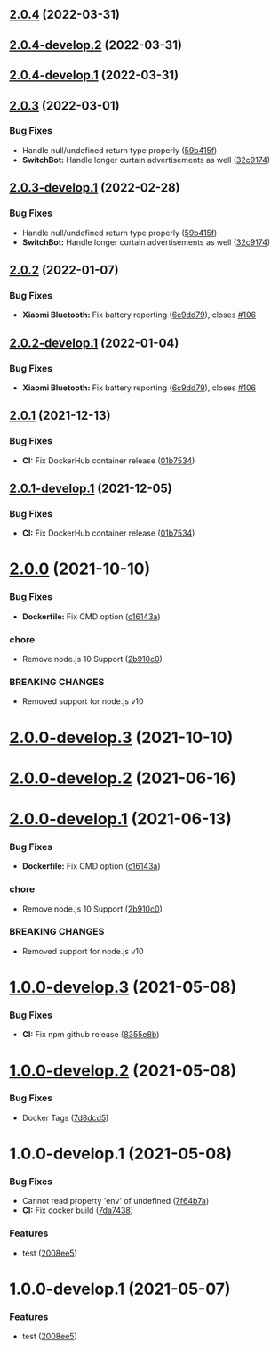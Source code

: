 ## [2.0.4](https://github.com/sebbo2002/ble2mqtt/compare/v2.0.3...v2.0.4) (2022-03-31)

## [2.0.4-develop.2](https://github.com/sebbo2002/ble2mqtt/compare/v2.0.4-develop.1...v2.0.4-develop.2) (2022-03-31)

## [2.0.4-develop.1](https://github.com/sebbo2002/ble2mqtt/compare/v2.0.3...v2.0.4-develop.1) (2022-03-31)

## [2.0.3](https://github.com/sebbo2002/ble2mqtt/compare/v2.0.2...v2.0.3) (2022-03-01)


### Bug Fixes

* Handle null/undefined return type properly ([59b415f](https://github.com/sebbo2002/ble2mqtt/commit/59b415f7134fd574831f8906cd8b6c53751b90ec))
* **SwitchBot:** Handle longer curtain advertisements as well ([32c9174](https://github.com/sebbo2002/ble2mqtt/commit/32c91748896a9c5767c451bcf387e91e1972dd4a))

## [2.0.3-develop.1](https://github.com/sebbo2002/ble2mqtt/compare/v2.0.2...v2.0.3-develop.1) (2022-02-28)


### Bug Fixes

* Handle null/undefined return type properly ([59b415f](https://github.com/sebbo2002/ble2mqtt/commit/59b415f7134fd574831f8906cd8b6c53751b90ec))
* **SwitchBot:** Handle longer curtain advertisements as well ([32c9174](https://github.com/sebbo2002/ble2mqtt/commit/32c91748896a9c5767c451bcf387e91e1972dd4a))

## [2.0.2](https://github.com/sebbo2002/ble2mqtt/compare/v2.0.1...v2.0.2) (2022-01-07)


### Bug Fixes

* **Xiaomi Bluetooth:** Fix battery reporting ([6c9dd79](https://github.com/sebbo2002/ble2mqtt/commit/6c9dd792ed8a5136ec9a329a84e46b0e8bf0bf81)), closes [#106](https://github.com/sebbo2002/ble2mqtt/issues/106)

## [2.0.2-develop.1](https://github.com/sebbo2002/ble2mqtt/compare/v2.0.1...v2.0.2-develop.1) (2022-01-04)


### Bug Fixes

* **Xiaomi Bluetooth:** Fix battery reporting ([6c9dd79](https://github.com/sebbo2002/ble2mqtt/commit/6c9dd792ed8a5136ec9a329a84e46b0e8bf0bf81)), closes [#106](https://github.com/sebbo2002/ble2mqtt/issues/106)

## [2.0.1](https://github.com/sebbo2002/ble2mqtt/compare/v2.0.0...v2.0.1) (2021-12-13)


### Bug Fixes

* **CI:** Fix DockerHub container release ([01b7534](https://github.com/sebbo2002/ble2mqtt/commit/01b753406d1f1ef24a949c7d7b946d99b779d013))

## [2.0.1-develop.1](https://github.com/sebbo2002/ble2mqtt/compare/v2.0.0...v2.0.1-develop.1) (2021-12-05)


### Bug Fixes

* **CI:** Fix DockerHub container release ([01b7534](https://github.com/sebbo2002/ble2mqtt/commit/01b753406d1f1ef24a949c7d7b946d99b779d013))

# [2.0.0](https://github.com/sebbo2002/ble2mqtt/compare/v1.1.1...v2.0.0) (2021-10-10)


### Bug Fixes

* **Dockerfile:** Fix CMD option ([c16143a](https://github.com/sebbo2002/ble2mqtt/commit/c16143a635f3da84c01c2920813c5fd17b587ab2))


### chore

* Remove node.js 10 Support ([2b910c0](https://github.com/sebbo2002/ble2mqtt/commit/2b910c09bc8a41085fc4472159494d8738d5521e))


### BREAKING CHANGES

* Removed support for node.js v10

# [2.0.0-develop.3](https://github.com/sebbo2002/ble2mqtt/compare/v2.0.0-develop.2...v2.0.0-develop.3) (2021-10-10)

# [2.0.0-develop.2](https://github.com/sebbo2002/ble2mqtt/compare/v2.0.0-develop.1...v2.0.0-develop.2) (2021-06-16)

# [2.0.0-develop.1](https://github.com/sebbo2002/ble2mqtt/compare/v1.1.2-develop.9...v2.0.0-develop.1) (2021-06-13)


### Bug Fixes

* **Dockerfile:** Fix CMD option ([c16143a](https://github.com/sebbo2002/ble2mqtt/commit/c16143a635f3da84c01c2920813c5fd17b587ab2))


### chore

* Remove node.js 10 Support ([2b910c0](https://github.com/sebbo2002/ble2mqtt/commit/2b910c09bc8a41085fc4472159494d8738d5521e))


### BREAKING CHANGES

* Removed support for node.js v10

# [1.0.0-develop.3](https://github.com/sebbo2002/js-template-test/compare/v1.0.0-develop.2...v1.0.0-develop.3) (2021-05-08)


### Bug Fixes

* **CI:** Fix npm github release ([8355e8b](https://github.com/sebbo2002/js-template-test/commit/8355e8b3658b534ad359d03147d6b6d559de3340))

# [1.0.0-develop.2](https://github.com/sebbo2002/js-template-test/compare/v1.0.0-develop.1...v1.0.0-develop.2) (2021-05-08)


### Bug Fixes

* Docker Tags ([7d8dcd5](https://github.com/sebbo2002/js-template-test/commit/7d8dcd579f3d796e6a07d77e7da8700eb44a4ce0))

# 1.0.0-develop.1 (2021-05-08)


### Bug Fixes

* Cannot read property 'env' of undefined ([7f64b7a](https://github.com/sebbo2002/js-template-test/commit/7f64b7a9c3b8f42dd3f608be0251fa1fdaad32d8))
* **CI:** Fix docker build ([7da7438](https://github.com/sebbo2002/js-template-test/commit/7da74380621eed1134a87d0c01d4da8b45e58525))


### Features

* test ([2008ee5](https://github.com/sebbo2002/js-template-test/commit/2008ee563dab2203ac6c51d55e06631af86b58b2))

# 1.0.0-develop.1 (2021-05-07)


### Features

* test ([2008ee5](https://github.com/sebbo2002/js-template-test/commit/2008ee563dab2203ac6c51d55e06631af86b58b2))

